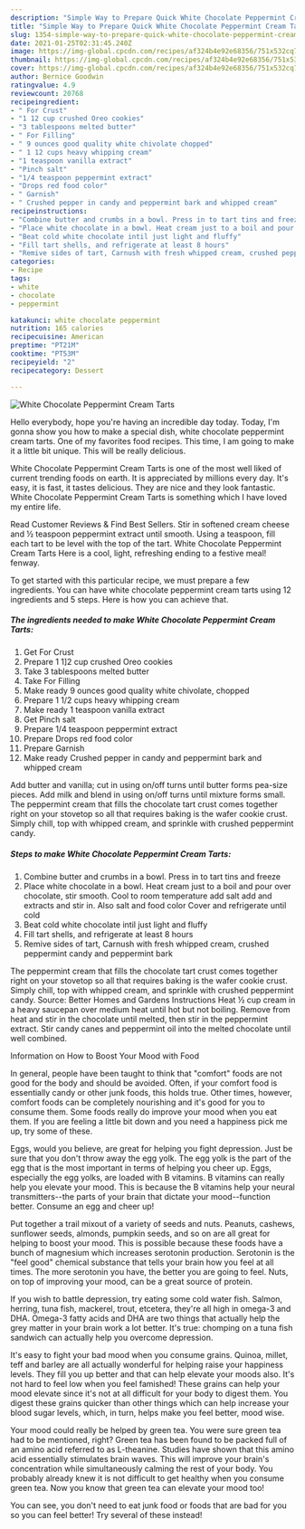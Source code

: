 ```yaml
---
description: "Simple Way to Prepare Quick White Chocolate Peppermint Cream Tarts"
title: "Simple Way to Prepare Quick White Chocolate Peppermint Cream Tarts"
slug: 1354-simple-way-to-prepare-quick-white-chocolate-peppermint-cream-tarts
date: 2021-01-25T02:31:45.240Z
image: https://img-global.cpcdn.com/recipes/af324b4e92e68356/751x532cq70/white-chocolate-peppermint-cream-tarts-recipe-main-photo.jpg
thumbnail: https://img-global.cpcdn.com/recipes/af324b4e92e68356/751x532cq70/white-chocolate-peppermint-cream-tarts-recipe-main-photo.jpg
cover: https://img-global.cpcdn.com/recipes/af324b4e92e68356/751x532cq70/white-chocolate-peppermint-cream-tarts-recipe-main-photo.jpg
author: Bernice Goodwin
ratingvalue: 4.9
reviewcount: 20768
recipeingredient:
- " For Crust"
- "1 12 cup crushed Oreo cookies"
- "3 tablespoons melted butter"
- " For Filling"
- " 9 ounces good quality white chivolate chopped"
- " 1 12 cups heavy whipping cream"
- "1 teaspoon vanilla extract"
- "Pinch salt"
- "1/4 teaspoon peppermint extract"
- "Drops red food color"
- " Garnish"
- " Crushed pepper in candy and peppermint bark and whipped cream"
recipeinstructions:
- "Combine butter and crumbs in a bowl. Press in to tart tins and freeze"
- "Place white chocolate in a bowl. Heat cream just to a boil and pour over chocolate, stir smooth. Cool to room temperature add salt add and extracts and stir in. Also salt and food color Cover and refrigerate until cold"
- "Beat cold white chocolate intil just light and fluffy"
- "Fill tart shells, and refrigerate at least 8 hours"
- "Remive sides of tart, Carnush with fresh whipped cream, crushed peppermint candy and peppermint bark"
categories:
- Recipe
tags:
- white
- chocolate
- peppermint

katakunci: white chocolate peppermint 
nutrition: 165 calories
recipecuisine: American
preptime: "PT21M"
cooktime: "PT53M"
recipeyield: "2"
recipecategory: Dessert

---
```



![White Chocolate Peppermint Cream Tarts](https://img-global.cpcdn.com/recipes/af324b4e92e68356/751x532cq70/white-chocolate-peppermint-cream-tarts-recipe-main-photo.jpg)

Hello everybody, hope you're having an incredible day today. Today, I'm gonna show you how to make a special dish, white chocolate peppermint cream tarts. One of my favorites food recipes. This time, I am going to make it a little bit unique. This will be really delicious.

White Chocolate Peppermint Cream Tarts is one of the most well liked of current trending foods on earth. It is appreciated by millions every day. It's easy, it is fast, it tastes delicious. They are nice and they look fantastic. White Chocolate Peppermint Cream Tarts is something which I have loved my entire life.

Read Customer Reviews &amp; Find Best Sellers. Stir in softened cream cheese and ½ teaspoon peppermint extract until smooth. Using a teaspoon, fill each tart to be level with the top of the tart. White Chocolate Peppermint Cream Tarts Here is a cool, light, refreshing ending to a festive meal! fenway.


To get started with this particular recipe, we must prepare a few ingredients. You can have white chocolate peppermint cream tarts using 12 ingredients and 5 steps. Here is how you can achieve that.

<!--inarticleads1-->

##### The ingredients needed to make White Chocolate Peppermint Cream Tarts:

1. Get  For Crust
1. Prepare 1 1]2 cup crushed Oreo cookies
1. Take 3 tablespoons melted butter
1. Take  For Filling
1. Make ready  9 ounces good quality white chivolate, chopped
1. Prepare  1 1/2 cups heavy whipping cream
1. Make ready 1 teaspoon vanilla extract
1. Get Pinch salt
1. Prepare 1/4 teaspoon peppermint extract
1. Prepare Drops red food color
1. Prepare  Garnish
1. Make ready  Crushed pepper in candy and peppermint bark and whipped cream


Add butter and vanilla; cut in using on/off turns until butter forms pea-size pieces. Add milk and blend in using on/off turns until mixture forms small. The peppermint cream that fills the chocolate tart crust comes together right on your stovetop so all that requires baking is the wafer cookie crust. Simply chill, top with whipped cream, and sprinkle with crushed peppermint candy. 

<!--inarticleads2-->

##### Steps to make White Chocolate Peppermint Cream Tarts:

1. Combine butter and crumbs in a bowl. Press in to tart tins and freeze
1. Place white chocolate in a bowl. Heat cream just to a boil and pour over chocolate, stir smooth. Cool to room temperature add salt add and extracts and stir in. Also salt and food color Cover and refrigerate until cold
1. Beat cold white chocolate intil just light and fluffy
1. Fill tart shells, and refrigerate at least 8 hours
1. Remive sides of tart, Carnush with fresh whipped cream, crushed peppermint candy and peppermint bark


The peppermint cream that fills the chocolate tart crust comes together right on your stovetop so all that requires baking is the wafer cookie crust. Simply chill, top with whipped cream, and sprinkle with crushed peppermint candy. Source: Better Homes and Gardens Instructions Heat ½ cup cream in a heavy saucepan over medium heat until hot but not boiling. Remove from heat and stir in the chocolate until melted, then stir in the peppermint extract. Stir candy canes and peppermint oil into the melted chocolate until well combined. 

Information on How to Boost Your Mood with Food


In general, people have been taught to think that "comfort" foods are not good for the body and should be avoided. Often, if your comfort food is essentially candy or other junk foods, this holds true. Other times, however, comfort foods can be completely nourishing and it's good for you to consume them. Some foods really do improve your mood when you eat them. If you are feeling a little bit down and you need a happiness pick me up, try some of these.

Eggs, would you believe, are great for helping you fight depression. Just be sure that you don't throw away the egg yolk. The egg yolk is the part of the egg that is the most important in terms of helping you cheer up. Eggs, especially the egg yolks, are loaded with B vitamins. B vitamins can really help you elevate your mood. This is because the B vitamins help your neural transmitters--the parts of your brain that dictate your mood--function better. Consume an egg and cheer up!

Put together a trail mixout of a variety of seeds and nuts. Peanuts, cashews, sunflower seeds, almonds, pumpkin seeds, and so on are all great for helping to boost your mood. This is possible because these foods have a bunch of magnesium which increases serotonin production. Serotonin is the "feel good" chemical substance that tells your brain how you feel at all times. The more serotonin you have, the better you are going to feel. Nuts, on top of improving your mood, can be a great source of protein.

If you wish to battle depression, try eating some cold water fish. Salmon, herring, tuna fish, mackerel, trout, etcetera, they're all high in omega-3 and DHA. Omega-3 fatty acids and DHA are two things that actually help the grey matter in your brain work a lot better. It's true: chomping on a tuna fish sandwich can actually help you overcome depression. 

It's easy to fight your bad mood when you consume grains. Quinoa, millet, teff and barley are all actually wonderful for helping raise your happiness levels. They fill you up better and that can help elevate your moods also. It's not hard to feel low when you feel famished! These grains can help your mood elevate since it's not at all difficult for your body to digest them. You digest these grains quicker than other things which can help increase your blood sugar levels, which, in turn, helps make you feel better, mood wise.

Your mood could really be helped by green tea. You were sure green tea had to be mentioned, right? Green tea has been found to be packed full of an amino acid referred to as L-theanine. Studies have shown that this amino acid essentially stimulates brain waves. This will improve your brain's concentration while simultaneously calming the rest of your body. You probably already knew it is not difficult to get healthy when you consume green tea. Now you know that green tea can elevate your mood too!

You can see, you don't need to eat junk food or foods that are bad for you so you can feel better! Try several of these instead!

